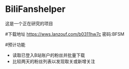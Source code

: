 # BiliFanshelper
这是一个正在研究的项目

#下载地址
https://wws.lanzouf.com/b0311hw7c
密码:BFSM

#预计功能
* 读取已登入B站账户的粉丝并批量下载
* 比较两天的粉丝列表以发现取关或新增关注

